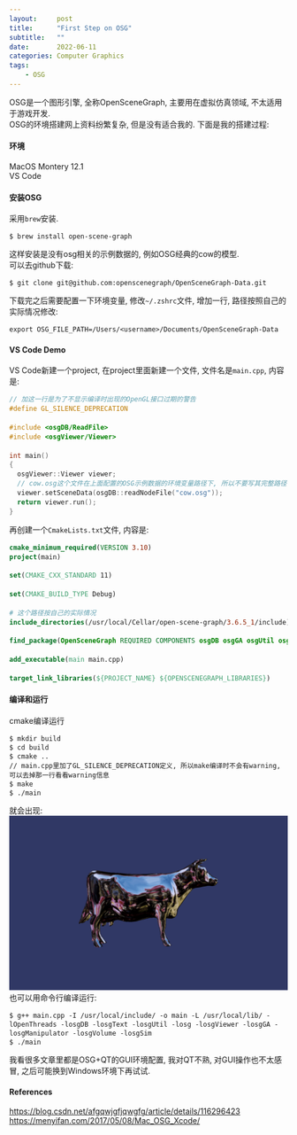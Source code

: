 ```yaml
---
layout:     post
title:      "First Step on OSG"
subtitle:   ""
date:       2022-06-11
categories: Computer Graphics
tags:
    - OSG
---
```


OSG是一个图形引擎, 全称OpenSceneGraph, 主要用在虚拟仿真领域, 不太适用于游戏开发.  
OSG的环境搭建网上资料纷繁复杂, 但是没有适合我的. 下面是我的搭建过程:

#### 环境

MacOS Montery 12.1  
VS Code

#### 安装OSG

采用`brew`安装.
```shell
$ brew install open-scene-graph
```
这样安装是没有osg相关的示例数据的, 例如OSG经典的cow的模型.  
可以去github下载:
```shell
$ git clone git@github.com:openscenegraph/OpenSceneGraph-Data.git
```
下载完之后需要配置一下环境变量, 修改`~/.zshrc`文件, 增加一行, 路径按照自己的实际情况修改:
```txt
export OSG_FILE_PATH=/Users/<username>/Documents/OpenSceneGraph-Data
```


#### VS Code Demo

VS Code新建一个project, 在project里面新建一个文件, 文件名是`main.cpp`, 内容是:
```cpp
// 加这一行是为了不显示编译时出现的OpenGL接口过期的警告
#define GL_SILENCE_DEPRECATION  

#include <osgDB/ReadFile>
#include <osgViewer/Viewer>

int main()
{
  osgViewer::Viewer viewer;
  // cow.osg这个文件在上面配置的OSG示例数据的环境变量路径下, 所以不要写其完整路径
  viewer.setSceneData(osgDB::readNodeFile("cow.osg"));
  return viewer.run();
}
```
再创建一个`CmakeLists.txt`文件, 内容是:
```cmake
cmake_minimum_required(VERSION 3.10)
project(main)

set(CMAKE_CXX_STANDARD 11)

set(CMAKE_BUILD_TYPE Debug)

# 这个路径按自己的实际情况
include_directories(/usr/local/Cellar/open-scene-graph/3.6.5_1/include)

find_package(OpenSceneGraph REQUIRED COMPONENTS osgDB osgGA osgUtil osgViewer)

add_executable(main main.cpp)

target_link_libraries(${PROJECT_NAME} ${OPENSCENEGRAPH_LIBRARIES})
```

#### 编译和运行

cmake编译运行
```shell
$ mkdir build
$ cd build
$ cmake ..
// main.cpp里加了GL_SILENCE_DEPRECATION定义, 所以make编译时不会有warning, 可以去掉那一行看看warning信息
$ make
$ ./main
```
就会出现:
<img src="/images/posts/cow.png">  
也可以用命令行编译运行:
```shell
$ g++ main.cpp -I /usr/local/include/ -o main -L /usr/local/lib/ -lOpenThreads -losgDB -losgText -losgUtil -losg -losgViewer -losgGA -losgManipulator -losgVolume -losgSim
$ ./main
```

我看很多文章里都是OSG+QT的GUI环境配置, 我对QT不熟, 对GUI操作也不太感冒, 之后可能换到Windows环境下再试试.

#### References

<https://blog.csdn.net/afgqwjgfjqwgfg/article/details/116296423>  
<https://menyifan.com/2017/05/08/Mac_OSG_Xcode/>